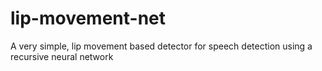 # lip-movement-net
A very simple, lip movement based detector for speech detection using a recursive neural network
